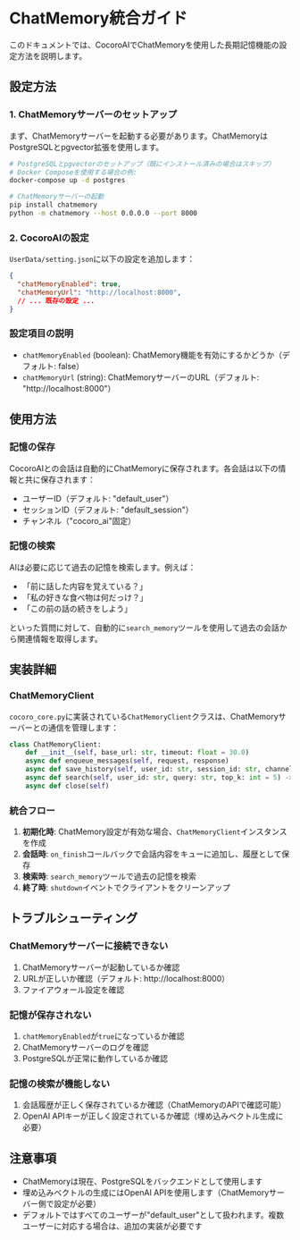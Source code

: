 # ChatMemory統合ガイド

このドキュメントでは、CocoroAIでChatMemoryを使用した長期記憶機能の設定方法を説明します。

## 設定方法

### 1. ChatMemoryサーバーのセットアップ

まず、ChatMemoryサーバーを起動する必要があります。ChatMemoryはPostgreSQLとpgvector拡張を使用します。

```bash
# PostgreSQLとpgvectorのセットアップ（既にインストール済みの場合はスキップ）
# Docker Composeを使用する場合の例:
docker-compose up -d postgres

# ChatMemoryサーバーの起動
pip install chatmemory
python -m chatmemory --host 0.0.0.0 --port 8000
```

### 2. CocoroAIの設定

`UserData/setting.json`に以下の設定を追加します：

```json
{
  "chatMemoryEnabled": true,
  "chatMemoryUrl": "http://localhost:8000",
  // ... 既存の設定 ...
}
```

### 設定項目の説明

- `chatMemoryEnabled` (boolean): ChatMemory機能を有効にするかどうか（デフォルト: false）
- `chatMemoryUrl` (string): ChatMemoryサーバーのURL（デフォルト: "http://localhost:8000"）

## 使用方法

### 記憶の保存

CocoroAIとの会話は自動的にChatMemoryに保存されます。各会話は以下の情報と共に保存されます：

- ユーザーID（デフォルト: "default_user"）
- セッションID（デフォルト: "default_session"）
- チャンネル（"cocoro_ai"固定）

### 記憶の検索

AIは必要に応じて過去の記憶を検索します。例えば：

- 「前に話した内容を覚えている？」
- 「私の好きな食べ物は何だっけ？」
- 「この前の話の続きをしよう」

といった質問に対して、自動的に`search_memory`ツールを使用して過去の会話から関連情報を取得します。

## 実装詳細

### ChatMemoryClient

`cocoro_core.py`に実装されている`ChatMemoryClient`クラスは、ChatMemoryサーバーとの通信を管理します：

```python
class ChatMemoryClient:
    def __init__(self, base_url: str, timeout: float = 30.0)
    async def enqueue_messages(self, request, response)
    async def save_history(self, user_id: str, session_id: str, channel: str = "cocoro_ai")
    async def search(self, user_id: str, query: str, top_k: int = 5) -> Optional[str]
    async def close(self)
```

### 統合フロー

1. **初期化時**: ChatMemory設定が有効な場合、`ChatMemoryClient`インスタンスを作成
2. **会話時**: `on_finish`コールバックで会話内容をキューに追加し、履歴として保存
3. **検索時**: `search_memory`ツールで過去の記憶を検索
4. **終了時**: `shutdown`イベントでクライアントをクリーンアップ

## トラブルシューティング

### ChatMemoryサーバーに接続できない

1. ChatMemoryサーバーが起動しているか確認
2. URLが正しいか確認（デフォルト: http://localhost:8000）
3. ファイアウォール設定を確認

### 記憶が保存されない

1. `chatMemoryEnabled`が`true`になっているか確認
2. ChatMemoryサーバーのログを確認
3. PostgreSQLが正常に動作しているか確認

### 記憶の検索が機能しない

1. 会話履歴が正しく保存されているか確認（ChatMemoryのAPIで確認可能）
2. OpenAI APIキーが正しく設定されているか確認（埋め込みベクトル生成に必要）

## 注意事項

- ChatMemoryは現在、PostgreSQLをバックエンドとして使用します
- 埋め込みベクトルの生成にはOpenAI APIを使用します（ChatMemoryサーバー側で設定が必要）
- デフォルトではすべてのユーザーが"default_user"として扱われます。複数ユーザーに対応する場合は、追加の実装が必要です